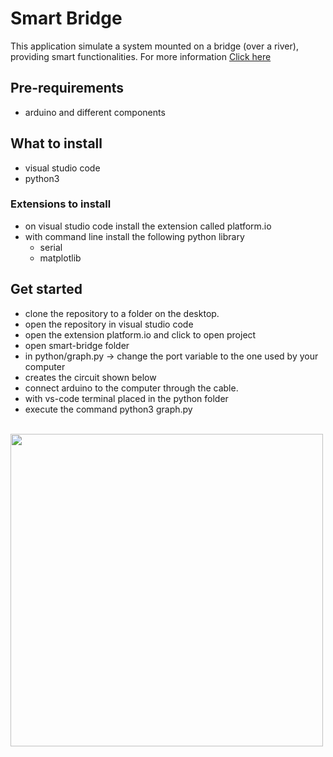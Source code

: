 # Smart Bridge
This application simulate a system mounted on a bridge (over a river), providing smart functionalities.
For more information <a href="https://docs.google.com/document/d/16s0wVOWBpKCq3FkitngOBmHusA-5NXOpND3bSOkZWyc/edit">Click here</a>
## Pre-requirements
- arduino and different components
## What to install
- visual studio code
- python3
### Extensions to install
* on visual studio code install the extension called platform.io
* with command line install the following python library
  * serial
  * matplotlib
## Get started
* clone the repository to a folder on the desktop.
* open the repository in visual studio code
* open the extension platform.io and click to open project
* open smart-bridge folder
* in python/graph.py -> change the port variable to the one used by your computer
* creates the circuit shown below
* connect arduino to the computer through the cable.
* with vs-code terminal placed in the python folder
* execute the command python3 graph.py
<br/>

<img src="https://github.com/AndreaZavatta/Smart-bridge/blob/main/doc/Latex-doc/tinkercad.png" width="500px">

